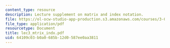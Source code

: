 ```yaml
---
content_type: resource
description: Lecture supplement on matrix and index notation.
file: https://ol-ocw-studio-app-production.s3.amazonaws.com/courses/3-052-nanomechanics-of-materials-and-biomaterials-spring-2007/64109c03b0a0685b12d0587ee0aa3811_lec3_mtrix_indx.pdf
file_type: application/pdf
resourcetype: Document
title: lec3_mtrix_indx.pdf
uid: 64109c03-b0a0-685b-12d0-587ee0aa3811
---
```

